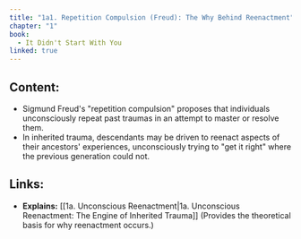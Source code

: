 ```yaml
---
title: "1a1. Repetition Compulsion (Freud): The Why Behind Reenactment"
chapter: "1"
book:
  - It Didn't Start With You
linked: true
---
```

## Content:
- Sigmund Freud's "repetition compulsion" proposes that individuals unconsciously repeat past traumas in an attempt to master or resolve them. 
- In inherited trauma, descendants may be driven to reenact aspects of their ancestors' experiences, unconsciously trying to "get it right" where the previous generation could not.

## Links:
- **Explains:** [[1a. Unconscious Reenactment|1a. Unconscious Reenactment: The Engine of Inherited Trauma]] (Provides the theoretical basis for why reenactment occurs.)

